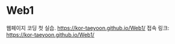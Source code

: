 # Web1
웹페이지 코딩 첫 실습.
https://kor-taeyoon.github.io/Web1/
접속 링크: https://kor-taeyoon.github.io/Web1/
